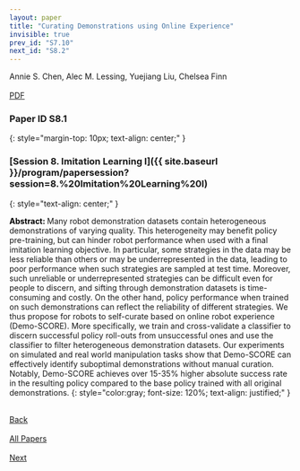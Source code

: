 ```yaml
---
layout: paper
title: "Curating Demonstrations using Online Experience"
invisible: true
prev_id: "S7.10"
next_id: "S8.2"
---
```

<div class="paper-authors">
  <div class="paper-author-box">
    <div class="paper-author-name">Annie S. Chen, Alec M. Lessing, Yuejiang Liu, Chelsea Finn</div>
    <div class="paper-author-uni"></div>
  </div>
</div>

<div class="paper-pdf-modern">
  <div class="paper-menu-icon">
    <a href="https://www.roboticsproceedings.org/rss25/p310.pdf" title="Download PDF" target="_blank">
      <i class="fa fa-file-pdf-o"></i><br>
      <span class="paper-menu-label">PDF</span>
    </a>
  </div>
</div>

### Paper ID S8.1
{: style="margin-top: 10px; text-align: center;" }

### [Session 8. Imitation Learning I]({{ site.baseurl }}/program/papersession?session=8.%20Imitation%20Learning%20I)
{: style="text-align: center;" }

<b style="color: black;">Abstract: </b>Many robot demonstration datasets contain heterogeneous demonstrations of varying quality. This heterogeneity may benefit policy pre-training, but can hinder robot performance when used with a final imitation learning objective. In particular, some strategies in the data may be less reliable than others or may be underrepresented in the data, leading to poor performance when such strategies are sampled at test time. Moreover, such unreliable or underrepresented strategies can be difficult even for people to discern, and sifting through demonstration datasets is time-consuming and costly. On the other hand, policy performance when trained on such demonstrations can reflect the reliability of different strategies. We thus propose for robots to self-curate based on online robot experience (Demo-SCORE). More specifically, we train and cross-validate a classifier to discern successful policy roll-outs from unsuccessful ones and use the classifier to filter heterogeneous demonstration datasets. Our experiments on simulated and real world manipulation tasks show that Demo-SCORE can effectively identify suboptimal demonstrations without manual curation. Notably, Demo-SCORE achieves over 15-35% higher absolute success rate in the resulting policy compared to the base policy trained with all original demonstrations.
{: style="color:gray; font-size: 120%; text-align: justified;" }

<div class="paper-menu">
  <div class="paper-menu-inner">
    <a href="{{ site.baseurl }}/program/papers/S7.10/" title="Previous Paper">
            <div class="paper-menu-icon">
                <i class="fa fa-chevron-left"></i><br>
                <span class="paper-menu-label">Back</span>
            </div>
        </a>
    <a href="{{ site.baseurl }}/program/papers" title="All Papers">
      <div class="paper-menu-icon">
        <i class="fa fa-list"></i><br>
        <span class="paper-menu-label">All Papers</span>
      </div>
    </a>
    <a href="{{ site.baseurl }}/program/papers/S8.2/" title="Next Paper">
            <div class="paper-menu-icon">
                <i class="fa fa-chevron-right"></i><br>
                <span class="paper-menu-label">Next</span>
            </div>
        </a>
  </div>
</div>

